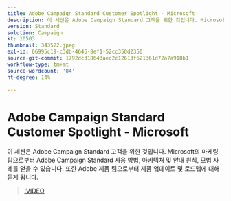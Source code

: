 ```yaml
---
title: Adobe Campaign Standard Customer Spotlight - Microsoft
description: 이 세션은 Adobe Campaign Standard 고객을 위한 것입니다. Microsoft의 마케팅 팀으로부터 Adobe Campaign Standard 사용 방법을 알려 받게 됩니다.
version: Standard
solution: Campaign
kt: 10503
thumbnail: 343522.jpeg
exl-id: 06995c19-c3db-4646-8ef1-52cc350d2350
source-git-commit: 1792dc318643aec2c12613f621361d72a7a918b1
workflow-type: tm+mt
source-wordcount: '84'
ht-degree: 14%

---
```


# Adobe Campaign Standard Customer Spotlight - Microsoft

이 세션은 Adobe Campaign Standard 고객을 위한 것입니다. Microsoft의 마케팅 팀으로부터 Adobe Campaign Standard 사용 방법, 아키텍처 및 안내 원칙, 모범 사례를 얻을 수 있습니다. 또한 Adobe 제품 팀으로부터 제품 업데이트 및 로드맵에 대해 듣게 됩니다.

>[!VIDEO](https://video.tv.adobe.com/v/343522/?quality=12&learn=on)

